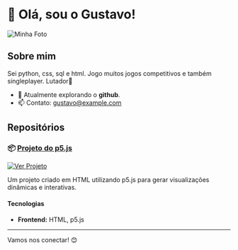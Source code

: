 # 👋 Olá, sou o Gustavo!

![Minha Foto](URL_DA_IMAGEM)

## Sobre mim
Sei python, css, sql e html.
Jogo muitos jogos competitivos e também singleplayer.
Lutador🥊

- 🌱 Atualmente explorando o **github**.
- 📫 Contato: [gustavo@example.com](mailto:gustavo@example.com)

## Repositórios

### 📦 [Projeto do p5.js](https://github.com/gustavo/projeto-p5js)

[![Ver Projeto](https://img.shields.io/badge/Ver%20Projeto-Click%20Aqui-brightgreen)](URL_DO_PROJETO)

Um projeto criado em HTML utilizando p5.js para gerar visualizações dinâmicas e interativas.

#### Tecnologias
- **Frontend:** HTML, p5.js

---

Vamos nos conectar! 😊
